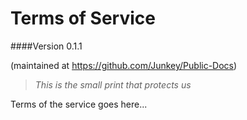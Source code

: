 # Terms of Service


####Version 0.1.1

(maintained at <https://github.com/Junkey/Public-Docs>)

> *This is the small print that protects us*


Terms of the service goes here...



